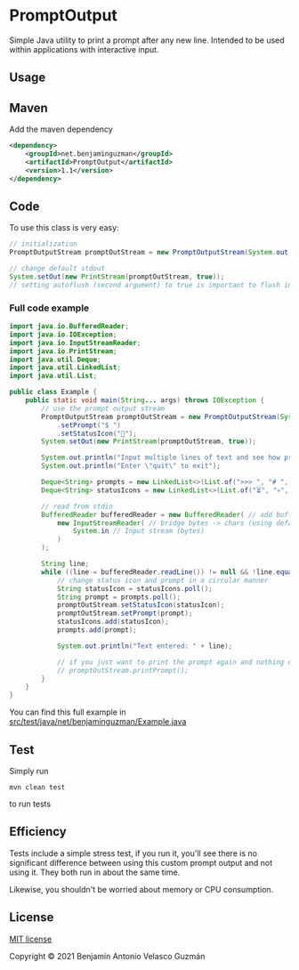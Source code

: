 # PromptOutput

Simple Java utility to print a prompt after any new line. Intended to be used within applications with interactive
input.

## Usage

## Maven

Add the maven dependency

```xml
<dependency>
    <groupId>net.benjaminguzman</groupId>
    <artifactId>PromptOutput</artifactId>
    <version>1.1</version>
</dependency>
```

## Code

To use this class is very easy:

```Java
// initialization
PromptOutputStream promptOutStream = new PromptOutputStream(System.out, "$ ");

// change default stdout
System.setOut(new PrintStream(promptOutStream, true));
// setting autoflush (second argument) to true is important to flush internal PrintStream buffer after a new line is found
```

### Full code example

```Java
import java.io.BufferedReader;
import java.io.IOException;
import java.io.InputStreamReader;
import java.io.PrintStream;
import java.util.Deque;
import java.util.LinkedList;
import java.util.List;

public class Example {
    public static void main(String... args) throws IOException {
        // use the prompt output stream
        PromptOutputStream promptOutStream = new PromptOutputStream(System.out)
            .setPrompt("$ ")
            .setStatusIcon("🧪");
        System.setOut(new PrintStream(promptOutStream, true));

        System.out.println("Input multiple lines of text and see how prompt and icon changes");
        System.out.println("Enter \"quit\" to exit");

        Deque<String> prompts = new LinkedList<>(List.of(">>> ", "# ", "$ ", "> "));
        Deque<String> statusIcons = new LinkedList<>(List.of("⏳", "💀", "🙈"));

        // read from stdin
        BufferedReader bufferedReader = new BufferedReader( // add buffer for optimization
            new InputStreamReader( // bridge bytes -> chars (using default encoding)
                System.in // Input stream (bytes)
            )
        );

        String line;
        while ((line = bufferedReader.readLine()) != null && !line.equalsIgnoreCase("quit")) {
            // change status icon and prompt in a circular manner
            String statusIcon = statusIcons.poll();
            String prompt = prompts.poll();
            promptOutStream.setStatusIcon(statusIcon);
            promptOutStream.setPrompt(prompt);
            statusIcons.add(statusIcon);
            prompts.add(prompt);

            System.out.println("Text entered: " + line);

            // if you just want to print the prompt again and nothing else, use
            // promptOutStream.printPrompt();
        }
    }
}
```

You can find this full example in
[src/test/java/net/benjaminguzman/Example.java](src/test/java/net/benjaminguzman/Example.java)

## Test

Simply run

```shell
mvn clean test
```

to run tests

## Efficiency

Tests include a simple stress test, if you run it, you'll see there is no significant difference between using this
custom prompt output and not using it. They both run in about the same time.

Likewise, you shouldn't be worried about memory or CPU consumption.

## License

[MIT license](./LICENSE)

Copyright © 2021 Benjamín Antonio Velasco Guzmán